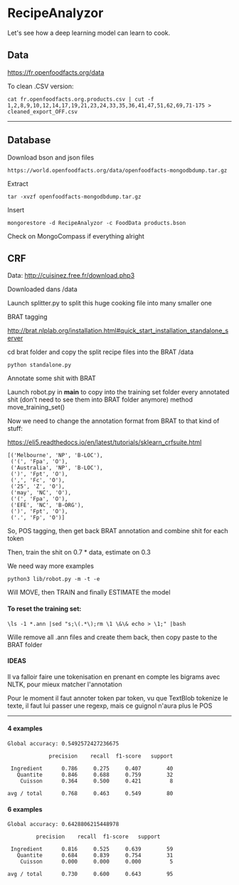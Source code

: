 # RecipeAnalyzor

Let's see how a deep learning model can learn to cook.


## Data

https://fr.openfoodfacts.org/data

To clean .CSV version:

	cat fr.openfoodfacts.org.products.csv | cut -f 1,2,8,9,10,12,14,17,19,21,23,24,33,35,36,41,47,51,62,69,71-175 > cleaned_export_OFF.csv

******


## Database

Download bson and json files

	https://world.openfoodfacts.org/data/openfoodfacts-mongodbdump.tar.gz

Extract

	tar -xvzf openfoodfacts-mongodbdump.tar.gz

Insert

	mongorestore -d RecipeAnalyzor -c FoodData products.bson 

Check on MongoCompass if everything alright


## CRF

Data: http://cuisinez.free.fr/download.php3

Downloaded dans /data

Launch splitter.py to split this huge cooking file into many smaller one

BRAT tagging

http://brat.nlplab.org/installation.html#quick_start_installation_standalone_server

cd brat folder and copy the split recipe files into the BRAT /data

	python standalone.py

Annotate some shit with BRAT

Launch robot.py in __main__ to copy into the training set folder every annotated shit (don't need to see them into BRAT folder anymore)    method move_training_set()

Now we need to change the annotation format from BRAT to that kind of stuff:

https://eli5.readthedocs.io/en/latest/tutorials/sklearn_crfsuite.html

	[('Melbourne', 'NP', 'B-LOC'),
	 ('(', 'Fpa', 'O'),
	 ('Australia', 'NP', 'B-LOC'),
	 (')', 'Fpt', 'O'),
	 (',', 'Fc', 'O'),
	 ('25', 'Z', 'O'),
	 ('may', 'NC', 'O'),
	 ('(', 'Fpa', 'O'),
	 ('EFE', 'NC', 'B-ORG'),
	 (')', 'Fpt', 'O'),
	 ('.', 'Fp', 'O')]

So, POS tagging, then get back BRAT annotation and combine shit for each token

Then, train the shit on 0.7 * data, estimate on 0.3

We need way more examples

	python3 lib/robot.py -m -t -e

Will MOVE, then TRAIN and finally ESTIMATE the model


#### To reset the training set:

	\ls -1 *.ann |sed "s;\(.*\);rm \1 \&\& echo > \1;" |bash

Wille remove all .ann files and create them back, then copy paste to the BRAT folder


#### IDEAS

Il va falloir faire une tokenisation en prenant en compte les bigrams avec NLTK, pour mieux matcher l'annotation

Pour le moment il faut annoter token par token, vu que TextBlob tokenize le texte, il faut lui passer une regexp, mais ce guignol n'aura plus le POS

******


#### 4 examples

	Global accuracy: 0.5492572427236675
	
	             precision    recall  f1-score   support
	
	 Ingredient      0.786     0.275     0.407        40
	   Quantite      0.846     0.688     0.759        32
	    Cuisson      0.364     0.500     0.421         8
	
	avg / total      0.768     0.463     0.549        80

#### 6 examples

	Global accuracy: 0.6428806215448978

             precision    recall  f1-score   support

	 Ingredient      0.816     0.525     0.639        59
	   Quantite      0.684     0.839     0.754        31
	    Cuisson      0.000     0.000     0.000         5

	avg / total      0.730     0.600     0.643        95




